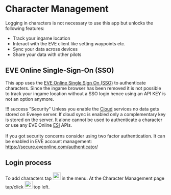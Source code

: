 # Character Management
Logging in characters is not necessary to use this app but unlocks the following features:

 - Track your ingame location
 - Interact with the EVE client like setting waypoints etc.
 - Sync your data across devices
 - Share your data with other pilots
<!-- - Display relayed ingame intel channel data -->

## EVE Online Single-Sign-On (SSO) 
This app uses the [EVE Online Single Sign On (SSO)](https://support.eveonline.com/hc/en-us/articles/205381192-Single-Sign-On-SSO-) to authenticate characters. Since the ingame browser has been removed it is not possible to track your ingame location without a SSO login hence using an API KEY is not an option anymore.

!!! success "Security"
    Unless you enable the [Cloud](https://eveeye.readthedocs.io/en/latest/sharing/cloud/) services no data gets stored on Eveeye server. If cloud sync is enabled only a complementary key is stored on the server. It alone cannot be used to authenticate a character or use any EVE Online [ESI](https://esi.evetech.net/) APIs.<br><br>If you got security concerns consider using two factor authentication. It can be enabled in EVE account management: <a href="https://secure.eveonline.com/authenticator/" target="_blank" style="text-decoration: none;">https://secure.eveonline.com/authenticator/</a>

## Login process
To add characters tap <img src="https://raw.githubusercontent.com/Risingson/eedocs/master/docs/images/User-100_26_100_off.png" width="24" height="24" > in the menu.
At the Character Management page tap/click <img src="https://raw.githubusercontent.com/Risingson/eedocs/master/docs/images/Plus-100.png" width="24" height="24" > top left.

<!--stackedit_data:
eyJoaXN0b3J5IjpbLTY1Nzg0Njg5NCwtODc0NzU5Mzk5LC0xNT
IzMTgyMjc2LDEwNjM2NTEwMTEsLTEzOTEwMjE0MTcsMTgzNTYz
NDU2MSwtMzgwNDk4MDIwLDEyODY5MTk3ODcsMTIyNjk5NzcyOC
wxNjc5NjY4MDkzXX0=
-->